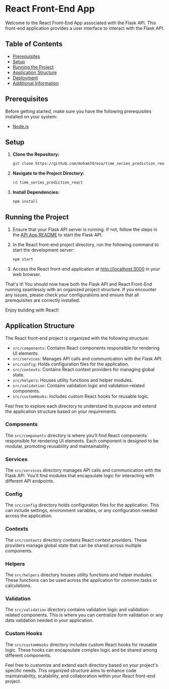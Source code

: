 # React Front-End App

Welcome to the React Front-End App associated with the Flask API. This front-end application provides a user interface to interact with the Flask API.

## Table of Contents

- [Prerequisites](#prerequisites)
- [Setup](#setup)
- [Running the Project](#running-the-project)
- [Application Structure](#application-structure)
- [Deployment](#deployment)
- [Additional Information](#additional-information)

## Prerequisites

Before getting started, make sure you have the following prerequisites installed on your system:

- [Node.js](https://nodejs.org/)

## Setup

1. **Clone the Repository:**

    ```bash
    git clone https://github.com/moham7dreza/time_series_prediction_react
    ```

2. **Navigate to the Project Directory:**

    ```bash
    cd time_series_prediction_react
    ```

3. **Install Dependencies:**

    ```bash
    npm install
    ```

## Running the Project

1. Ensure that your Flask API server is running. If not, follow the steps in the [API App README](link-to-api-readme.md) to start the Flask API.

2. In the React front-end project directory, run the following command to start the development server:

    ```bash
    npm start
    ```

3. Access the React front-end application at [http://localhost:3000](http://localhost:3000) in your web browser.

That's it! You should now have both the Flask API and React Front-End running seamlessly with an organized project structure. If you encounter any issues, please check your configurations and ensure that all prerequisites are correctly installed.

Enjoy building with React!
## Application Structure

The React front-end project is organized with the following structure:

- `src/components`: Contains React components responsible for rendering UI elements.
- `src/services`: Manages API calls and communication with the Flask API.
- `src/config`: Holds configuration files for the application.
- `src/contexts`: Contains React context providers for managing global state.
- `src/helpers`: Houses utility functions and helper modules.
- `src/validation`: Contains validation logic and validation-related components.
- `src/customHooks`: Includes custom React hooks for reusable logic.

Feel free to explore each directory to understand its purpose and extend the application structure based on your requirements.

### Components

The `src/components` directory is where you'll find React components responsible for rendering UI elements. Each component is designed to be modular, promoting reusability and maintainability.

### Services

The `src/services` directory manages API calls and communication with the Flask API. You'll find modules that encapsulate logic for interacting with different API endpoints.

### Config

The `src/config` directory holds configuration files for the application. This can include settings, environment variables, or any configuration needed across the application.

### Contexts

The `src/contexts` directory contains React context providers. These providers manage global state that can be shared across multiple components.

### Helpers

The `src/helpers` directory houses utility functions and helper modules. These functions can be used across the application for common tasks or calculations.

### Validation

The `src/validation` directory contains validation logic and validation-related components. This is where you can centralize form validation or any data validation needed in your application.

### Custom Hooks

The `src/customHooks` directory includes custom React hooks for reusable logic. These hooks can encapsulate complex logic and be shared among different components.

Feel free to customize and extend each directory based on your project's specific needs. This organized structure aims to enhance code maintainability, scalability, and collaboration within your React front-end project.


